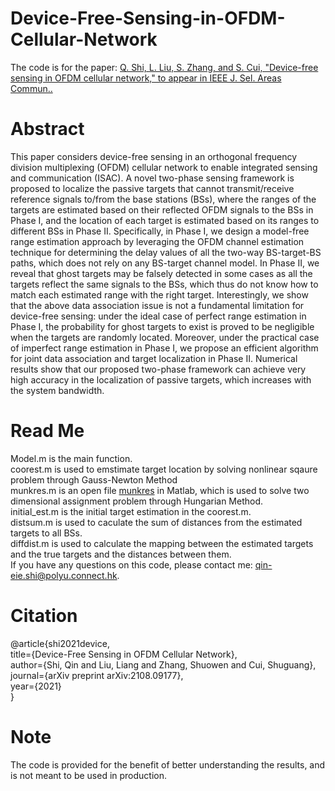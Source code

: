 # Device-Free-Sensing-in-OFDM-Cellular-Network
The code is for the paper: [Q. Shi, L. Liu, S. Zhang, and S. Cui, "Device-free sensing in OFDM cellular network," to appear in IEEE J. Sel. Areas Commun..](https://arxiv.org/abs/2108.09177)
# Abstract
This paper considers device-free sensing in an orthogonal frequency division multiplexing (OFDM) cellular network to enable integrated sensing and communication (ISAC). A novel two-phase sensing framework is proposed to localize the passive targets that cannot transmit/receive reference signals to/from the base stations (BSs), where the ranges of the targets are estimated based on their reflected OFDM signals to the BSs in Phase I, and the location of each target is estimated based on its ranges to different BSs in Phase II. Specifically, in Phase I, we design a model-free range estimation approach by leveraging the OFDM channel estimation technique for determining the delay values of all the two-way BS-target-BS paths, which does not rely on any BS-target channel model. In Phase II, we reveal that ghost targets may be falsely detected in some cases as all the targets reflect the same signals to the BSs, which thus do not know how to match each estimated range with the right target. Interestingly, we show that the above data association issue is not a fundamental limitation for device-free sensing: under the ideal case of perfect range estimation in Phase I, the probability for ghost targets to exist is proved to be negligible when the targets are randomly located. Moreover, under the practical case of imperfect range estimation in Phase I, we propose an efficient algorithm for joint data association and target localization in Phase II. Numerical results show that our proposed two-phase framework can achieve very high accuracy in the localization of passive targets, which increases with the system bandwidth.
# Read Me
Model.m is the main function.\
coorest.m is used to emstimate target location by solving nonlinear sqaure problem through Gauss-Newton Method\
munkres.m is an open file [munkres](https://ww2.mathworks.cn/matlabcentral/fileexchange/20652-hungarian-algorithm-for-linear-assignment-problems-v2-3) in Matlab, which is used to solve two dimensional assignment problem through Hungarian Method.\
initial_est.m is the initial target estimation in the coorest.m.\
distsum.m is used to caculate the sum of distances from the estimated targets to all BSs.\
diffdist.m is used to calculate the mapping between the estimated targets and the true targets and the distances between them.\
If you have any questions on this code, please contact me: qin-eie.shi@polyu.connect.hk.

# Citation 
@article{shi2021device,\
  title={Device-Free Sensing in OFDM Cellular Network},\
  author={Shi, Qin and Liu, Liang and Zhang, Shuowen and Cui, Shuguang},\
  journal={arXiv preprint arXiv:2108.09177},\
  year={2021}\
}
# Note
The code is provided for the benefit of better understanding the results, and is not meant to be used in production.
